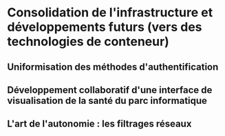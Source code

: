 Consolidation de l'infrastructure et développements futurs (vers des technologies de conteneur)
==============================

Uniformisation des méthodes d'authentification
-----------------------------------

Développement collaboratif d'une interface de visualisation de la santé du parc informatique
------------------------------------------------------

L'art de l'autonomie : les filtrages réseaux
------------------------------------------
